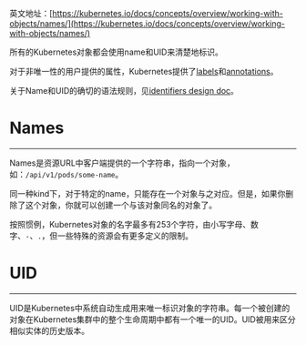 英文地址：[https://kubernetes.io/docs/concepts/overview/working-with-objects/names/](https://kubernetes.io/docs/concepts/overview/working-with-objects/names/)

所有的Kubernetes对象都会使用name和UID来清楚地标识。

对于非唯一性的用户提供的属性，Kubernetes提供了[labels](https://kubernetes.io/docs/user-guide/labels)和[annotations](https://kubernetes.io/docs/concepts/overview/working-with-objects/annotations/)。

关于Name和UID的确切的语法规则，见[identifiers design doc](https://git.k8s.io/community/contributors/design-proposals/architecture/identifiers.md)。

# Names

---

Names是资源URL中客户端提供的一个字符串，指向一个对象，如：`/api/v1/pods/some-name`。

同一种kind下，对于特定的name，只能存在一个对象与之对应。但是，如果你删除了这个对象，你就可以创建一个与该对象同名的对象了。

按照惯例，Kubernetes对象的名字最多有253个字符，由小写字母、数字、`-`、`.`，但一些特殊的资源会有更多定义的限制。

# UID

---

UID是Kubernetes中系统自动生成用来唯一标识对象的字符串。每一个被创建的对象在Kubernetes集群中的整个生命周期中都有一个唯一的UID。UID被用来区分相似实体的历史版本。



